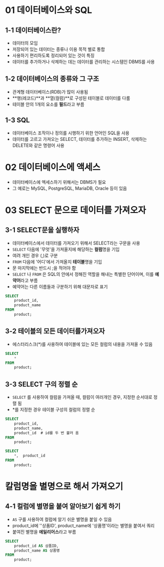 # 01 데이터베이스와 SQL

## 1-1 데이터베이스란?

- 데이터의 모임
- 저장되어 있는 데이터는 종류나 이용 목적 별로 통합
- 사용하기 편리하도록 정리되어 있는 것이 특징
- 데이터를 추가하거나 삭제하는 데는 데이터를 관리하는 시스템인 DBMS를 사용



## 1-2 데이터베이스의 종류와 그 구조

- 관계형 데이터베이스(RDB)가 많이 사용됨
- **행(레코드)**과 **열(컬럼)**로 구성된 테이블로 데이터를 다룸
- 테이블 안의 1개의 요소를 **필드**라고 부름



## 1-3 SQL

- 데이터베이스 조작이나 정의를 시행하기 위한 언어인 SQL을 사용
- 데이터를 고르고 가져오는 SELECT, 데이터를 추가하는 INSERT, 삭제하는 DELETE와 같은 명령어 사용



# 02 데이터베이스에 액세스

- 데이터베이스에 엑세스하기 위해서는 DBMS가 필요
- 그 예로는 MySQL, PostgreSQL, MariaDB, Oracle 등이 있음



# 03 SELECT 문으로 데이터를 가져오자

## 3-1 SELECT문을 실행하자

- 데이터베이스에서 데이터를 가져오기 위해서 SELECT라는 구문을 사용
- `SELECT` 다음에 '무엇'을 가져올지에 해당하는 **컬럼**명을 기입
- 여려 개인 경우 (,)로 구분
- `FROM` 다음에 '어디'에서 가져올지 **테이블**명을 기입
- 문 마지막에는 반드시  ;을 적어야 함
- `SELECT` 나 `FROM` 은 SQL의 안에서 정해진 역할을 해내는 특별한 단어이며, 이를 **예약어**라고 부름
- 예약어는 다른 이름들과 구분하기 위해 대문자로 표기

```sql
SELECT
	product_id,
	product_name
FROM
	product;
```



## 3-2 테이블의 모든 데이터를가져오자

- 에스터리스크(*)를 사용하여 테이블에 있는 모든 컬럼의 내용을 가져올 수  있음

```sql
SELECT
	*
FROM
	product;
```



## 3-3 SELECT 구의 정렬 순

- `SELECT` 를 사용하여 컬럼을 가져올 때, 컬럼이 여러개인 경우, 지정한 순서대로 정렬 됨
- *를 지정한 경우 테이블 구성의 컬럼의 정렬 순

```sql
SELECT
	product_id,
	product_name,
	product_id  # id를 두 번 불러 옴
FROM
	product;
```

```sql
SELECT
	*,	product_id
FROM
	product;
```



# 칼럼명을 별명으로 해서 가져오기

## 4-1 컬럼에 별명을 붙여 알아보기 쉽게 하기

- `AS` 구를 사용하여 컬럼에 알기 쉬운 별명을 붙일 수 있음
- product_id에 ''상품ID',	product_name에 '상품명'이라는 별명을 붙여서 쿼리
- 붙여진 별명을 **에일리어스**라고 부름

```sql
SELECT
	product_id AS 상품ID,
	product_name AS 상품명
FROM
	product;
```



 
